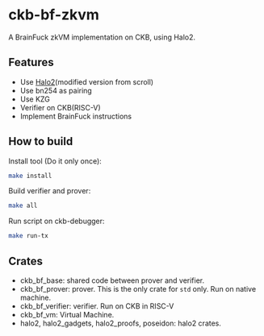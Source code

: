 # ckb-bf-zkvm

A BrainFuck zkVM implementation on CKB, using Halo2.

## Features

* Use [Halo2](https://github.com/scroll-tech/halo2/tree/scroll-dev-1220)(modified version from scroll)
* Use bn254 as pairing
* Use KZG
* Verifier on CKB(RISC-V)
* Implement BrainFuck instructions

## How to build
Install tool (Do it only once):
```bash
make install
```

Build verifier and prover:
```bash
make all
```

Run script on ckb-debugger:
```bash
make run-tx
```

## Crates

* ckb_bf_base: shared code between prover and verifier.
* ckb_bf_prover: prover. This is the only crate for `std` only. Run on native machine.
* ckb_bf_verifier: verifier. Run on CKB in RISC-V
* ckb_bf_vm: Virtual Machine. 
* halo2, halo2_gadgets, halo2_proofs, poseidon: halo2 crates.
